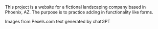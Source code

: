 This project is a website for a fictional landscaping company based in Phoenix, AZ.
The purpose is to practice adding in functionality like forms.

Images from Pexels.com
text generated by chatGPT